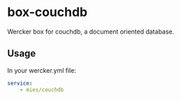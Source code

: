box-couchdb
===========

Wercker box for couchdb, a document oriented database.

## Usage

In your wercker.yml file:

``` yaml
service:
    - mies/couchdb
```
